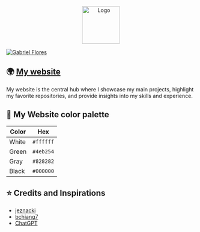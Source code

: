 <div align="center">
  <a href="https://www.gabriel-flores.dev/">
     <img alt="Logo" src="https://github.com/GabrielFlores8227/my-portfolio/blob/main/assets/images/icon/green-icon.png" width="100" />
  </a>
</div>

[![Gabriel Flores](https://raw.githubusercontent.com/GabrielFlores8227/my-portfolio/main/assets/images/banners/banner%201.png)](https://www.gabriel-flores.dev/)

## 🌍 [My website](https://www.gabriel-flores.dev/)

My website is the central hub where I showcase my main projects, highlight my favorite repositories, and provide insights into my skills and experience.

## 🎨 My Website color palette

| Color          | Hex                                                                |
| -------------- | ------------------------------------------------------------------ |
| White          | `#ffffff` |
| Green          | `#4eb254` |
| Gray           | `#828282` |
| Black          | `#000000` |

## ⭐ Credits and Inspirations

<ul>
   <li>
      <a target="_blank" href="https://github.com/jeznacki/">
        jeznacki
      </a>
  </li>
  <li>
      <a target="_blank" href="https://github.com/bchiang7">
        bchiang7
      </a>
  </li>
   <li>
      <a target="_blank" href="https://openai.com/blog/chatgpt">
        ChatGPT
      </a>
  </li>
</ul>
